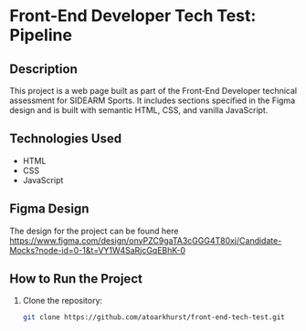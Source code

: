 # Front-End Developer Tech Test: Pipeline

## Description
This project is a web page built as part of the Front-End Developer technical assessment for SIDEARM Sports. It includes sections specified in the Figma design and is built with semantic HTML, CSS, and vanilla JavaScript.

## Technologies Used
- HTML
- CSS
- JavaScript

## Figma Design
The design for the project can be found here https://www.figma.com/design/onyPZC9gaTA3cGGG4T80xj/Candidate-Mocks?node-id=0-1&t=VY1W4SaRjcGqEBhK-0

## How to Run the Project
1. Clone the repository:
   ```bash
   git clone https://github.com/atoarkhurst/front-end-tech-test.git
